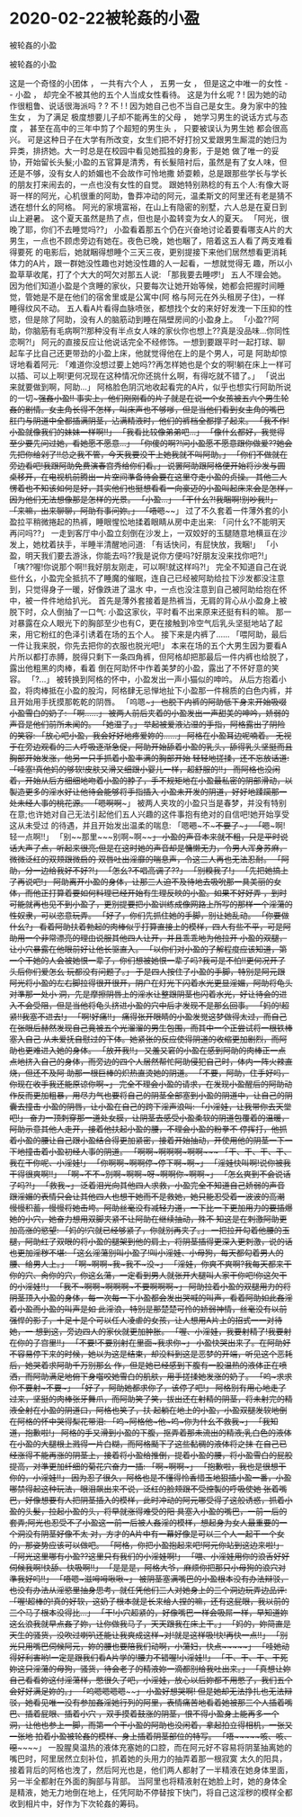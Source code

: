 # 2020-02-22被轮姦的小盈



被轮姦的小盈



被轮姦的小盈


这是一个奇怪的小团体 ， 一共有六个人 ， 五男一女 ， 但是这之中唯一的女性 - - 小盈 ， 却完全不被其他的五个人当成女性看待。 这是为什幺呢 ? ! 因为她的动作很粗鲁、说话很海派吗 ? ? 不 ! ! 因为她自己也不当自己是女生。身为家中的独生女 ， 为了满足  极度想要儿子却不能再生的父母 ， 她学习男生的说话方式与态度 ， 甚至在高中的三年中剪了个超短的男生头 ， 只要被误认为男生她  都会很高兴。  可是这种日子在大学有所改变，女生们把不好打扮又爱跟男生厮混的她归为异类，排挤她。大一时总是在校园中看见她孤独的身影，于是她  做了唯一的妥协，开始留长头髮;小盈的五官算是清秀，有长髮陪衬后，虽然是有了女人味，但还是不够，没有女人的娇媚也不会故作可怜地撒  娇耍赖，总是跟那些学长与学长的朋友打来闹去的，一点也没有女性的自觉。  跟她特别熟稔的有五个人:有像大哥哥一样的阿光，心机很重的阿助，鲁莽冲动的阿元，温柔斯文的阿里还有老是猜不透在想什幺的阿格。  阿光的家境富裕，在山上有隐密的别墅，六人总是在夏日到山上避暑。  这个夏天虽然是热了点，但也是小盈转变为女人的夏天。  「阿光，很晚了耶，你们不去睡觉吗??」  小盈看着那五个仍在兴奋地讨论着要看哪支A片的大男生，一点也不顾虑旁边有她在。夜色已晚，她也睏了，陪着这五人看了两支难看得要死  的电影后，她就睏得想睡个三天三夜，更别提接下来他们居然想看更消耗体力的A片，跟一群她没性趣也对她没性趣的人一起看，一想就觉得无  趣，所以小盈草草收尾，打了个大大的呵欠对那五人说:  「那我要去睡啰!」  五人不理会她。因为他们知道小盈是个贪睡的家伙，只要每次让她开始等候，她都会把握时间睡觉，管她是不是在他们的宿舍里或是公寓中(阿  格与阿元在外头租房子住)，一样睡得纹风不动。  五人看A片看得血脉喷张，都想找个女的来好好发洩一下压抑的性慾，但是除了阿助，没有人的脑筋动到睡在隔壁房间的小盈身上。  「小盈??阿助，你脑筋有毛病啊?!那种没有半点女人味的家伙你也想上??真是没品味...你同性恋啊?!」  阿元的直接反应让他说话完全不经修饰。一想到要跟平时一起打球、聊起车子比自己还更带劲的小盈上床，他就觉得他在上的是个男人，可是  阿助却惊讶地看着阿元:  「难道你没想过要上她吗??再怎样她也是个女的啊!躺在床上一样可以插、可以上啊!更何况现在这种情况你还挑什幺啊，有得吃就不错了。」  「说出来就要做到啊，阿助...」  阿格脸色阴沉地收起看完的A片，似乎也想实行阿助所说的一切~~~强姦小盈!!  事实上，他们刚刚看的片子就是在说一个女孩被五六个男生轮姦的剧情。女主角长得不怎样，叫床声也不够嗲，但是当他们看到女主角的嘴巴  肛门与阴道中全都插满阴茎，沾满精液时，他们的裤档全都撑了起来。  「我不作!小盈就像我们的妹妹一样啊!!」  「我看比较像弟弟吧...」  「像什幺都好，我觉得至少要先问过她，看她愿不愿意...」  「你傻的啊?!问小盈愿不愿意跟你做爱??她会先把你给剁了!!总之我不管，今天我要没干上她我就不叫阿助。」  「你们不做就在旁边看吧!我跟阿助免费演春宫秀给你们看。」  说罢阿助跟阿格便开始将沙发与圆桌移开，在电视机前腾出一片空间準备待会要在这里夺走小盈的贞操。  其他三人愣着也不知该如何是好，其实他们也挺想看看一向豪迈的小盈叫起床来会是怎样，因为他们无法想像那是怎样的光景。  「小盈...」  「干什幺?!我睏啊!别吵我!!」  「来嘛，出来聊聊，阿助有事问妳。」  「唔嗯~~~~」  过了不久套着一件薄外套的小盈拉平稍微捲起的热裤，睡眼惺忪地揉着眼睛从房中走出来:  「问什幺?不能明天再问吗??」  一走到客厅中小盈立刻倒在沙发上，一双姣好的玉腿随意地横亘在沙发上，她枕着扶手，半睡半清醒地问道:  「有话快问，有屁快放，我睏!」  「小盈，明天我们要去游泳，你能去吗??我是说你方便吗?好朋友没来找你吧?!」  「咦??喔!你说那个啊!!我好朋友刚走，可以啊!就这样吗?!」  完全不知道自己在说些什幺，小盈完全抵抗不了睡魔的催眠，连自己已经被阿助给拉下沙发都没注意到，只觉得身子一暖，好像跌进了温水  中，一点也没注意到自己被阿助给抱在怀中，被一件件地给扒光。  首先是薄外套接着是热裤当，无肩的背心从小盈身上被脱下时，众人倒抽了一口气:  小盈这家伙，平时看不出来原来还挺有料的嘛。  那一对暴露在众人眼光下的胸部至少也有C，更在接触到冷空气后乳头坚挺地站了起来，用它粉红的色泽引诱着在场的五个人。  接下来是内裤了......  「喂阿助，最后一件让我来脱，你先去把你的衣服也脱光吧!」  本来在场的五个大男生因为要看A片所以都打赤膊，脱得只剩下一条四角裤，但阿格却把那最后一件内裤也给脱了，露出他粗黑的肉棒，看着  倒在阿助怀中作着美梦的小盈，露出了不怀好意的笑容。  「?...」  被转换到阿格的怀中，小盈发出一声小猫似的呻吟。  从后方抱着小盈，将肉棒抵在小盈的股沟，阿格肆无忌惮地扯下小盈那一件棉质的白色内裤，并且开始用手抚摸那乾乾的阴唇。  「呜嗯~~~~~」  也脱下内裤的阿助低下身来开始吸啜小盈雪白的奶子:  「啊......」  被两人前后夹着的小盈发出一声甜美的呻吟，娇弱的声音是他们前所未闻的。  「她湿了。」  举起被爱液沾湿的手指，阿格露出了阴险的笑容:  「放心吧小盈，我会好好地疼爱妳的......」  阿格在小盈耳边呢喃着。  无视于在旁边观看的三人呼吸逐渐急促，阿助开始舔着小盈的乳头，舔得乳头坚挺而且胸部开始发涨，他另一只手抓着小盈丰满的胸部开始  轻轻地搓揉，还不忘放话道:  「哇塞!真他妈的够软!皮肤又滑又细跟小婴儿一样，超舒服的!!」  而阿格也没闲着，开始从后方细细地吻着小盈的脖子，手不规矩地在小盈最私密的阴部滑动，以製造更多的淫水好让他待会能够将手指插入  小盈未开发的阴道，好好地蹂躏那一处未经人事的桃花源。  「嗯啊啊~~~~~」  被两人夹攻的小盈只当是春梦，并没有特别在意;也许她对自己无法引起他们五人兴趣的这件事抱有绝对的自信吧!她开始享受这从未受过  的待遇，并且开始发出温柔的喘息:  「嗯~~嗯~~~不~~~不要了~~~~~」  「嗯~~~啊!轻一点啊!!」  「别~~那里~~~别啊~啊~~~~」  小盈的声音本来就不粗，只是平时说话大声了点，听起来很亮;但是在这时她的声音却是慵懒无力，令男人浑身苏麻，微微泛红的双颊跟微启的  双唇吐出淫靡的喘息声，令这三人再也无法忍耐。  「阿助，分一边给我好不好?!」  「怎幺?不唱高调了??」  「别糗我了!」  「先把她搞上了再说吧!」  阿助离开小盈的身体，让那三人迫不及待地去吸吮那一具美丽的女体，而他正打算着要如何料理已经开始有生理反映的小盈。如果不好好弄  ，到时可能就再也见不到小盈了，更别提要把小盈训练成像网路上所写的那样一个淫蕩的性奴隶，可以恣意玩弄。  「好了，你们先抓住她的手脚，别让她乱动。  「你要做什幺?」  看着阿助扶着勃起的肉棒似乎打算直接上的模样，四人有些不平，可是阿助用一个非常漂亮的理由说服其他四人让开，并且乖乖地为他拉开  小盈的双腿，让小穴暴露在他眼前好让他长驱直入。  「以你们对小盈的了解程度应该知道，第一个干她的人会被她恨一辈子，你们想被她恨一辈子吗?我可是不怕!!更何况开了头后你们爱怎幺  玩都没有问题了。」  于是四人按住了小盈的手脚，特别是阿元跟阿光将小盈的左右脚拉得很开很开，阴户在灯光下闪着水光更显淫媚，阿助将龟头对準那一处小  洞，先是摩擦阴唇上的淫水让整跟阴茎也闪着水光，好让待会的进入不会受阻，但是当他将龟头挤进小盈的穴中后才发现不是那幺回事。  「妈的!超紧!!我塞不进去!」  「啊!好痛!!」  痛得张开眼睛的小盈发觉这梦做得太过，而自己在张眼后赫然发现自己竟被五个光溜溜的男生包围，而其中一个正尝试将一根铁棒塞入自己  从未爱抚自慰过的下体。她紧张的反应使得阴道的收缩更加剧烈，而阿助也更难进入她的身体。  「放开我!!」  又羞又窘的小盈在感到阿助的肉棒正一点点地挤入自己的身体，而旁边的四个人居然帮忙阿助侵犯自己时，体内一阵火辣直烧，但还不及阿  助那一根巨棒的炽热直烫她的阴道。  「不要，阿助，住手好吗，你现在收手我还能原谅你~~啊~~~~~」  完全不理会小盈的请求，在发现小盈醒后的阿助动作反而更加粗暴，用尽力气也要将自己的阴茎全部塞到小盈的阴道中，让自己的阴囊去撞击  小盈的阴唇，让小盈在自己的跨下淫声浪叫:  「小淫娃，让我带你去天堂吧!」  奋力一顶刺穿那一道处女膜，让阴茎去感受小盈柔软的阴道包覆着的温暖，阿助示意其他人走开，接着他扶起小盈的腰，不理会小盈的粉拳不  停挥打，他抓着小盈的腰让自己跟小盈结合得更加紧密，接着开始抽动，开使用他的阴茎一下一下地撞击着小盈初经人事的阴道。  「啊啊~~~~~啊啊啊~~~~~啊啊~~~~~  「干、干、干、干、我在干你呢、小淫娃!」  「你啊啊~~~~~啊啊停~~~~~停下啊~~~~~啊~~~~~」  「淫娃快叫啊!说你被我干得很爽啊!!」  「啊~~~~~不不~~~~~别啊~~~~~啊啊~~~~~呀~~~~~啊啊你~~~~~啊啊~~~~~」  「怎幺爽到不会说话了吗?!」  「救我~~~~~」  泛着泪光向其他四人求救，小盈完全不知道自己娇弱的声音跟淫媚的表情只会让其他四人也想干她而不是救她，她只能忍受着一波波的高潮  慢慢积蓄，慢慢将她击垮。阿助丝毫没有减轻力道，一下比一下更加用力的要插爆她的小穴，她奋力想用双脚夹紧不让阿助在继续抽动，殊不  知这是在刺激阿助更加高涨的慾望:  「妈的!穴就已经够紧了，你就别再夹了。」  一把拉开勾着他腰的玉腿，阿助红了双眼的将小盈的腿架到他的肩上，将阴茎插得更深入更刺激，说的话也更加淫秽不堪:  「这幺淫蕩别叫小盈了!叫小淫娃、小母狗，每天都勾着男人的腰、给男人上。」  「啊~~~~~啊啊~~~~~我~~~~~我不~~~~~没~~~~~」  「淫娃，你爽不爽啊?我每天都来干你的穴、肏你的穴，你这幺蕩，一定看到男人就张开大腿叫人家干你吧!你这欠干的小淫娃!!」  「我不~~~~~啊啊~~~~~啊啊啊~~~~~不要啊啊啊~~~~~」  阿助拉着小盈的双腿用力的将阴茎顶入小盈的身体，每一次每一下小盈都会发出哭喊的叫声，看着阿助如此姦淫着小盈而小盈的叫声是如  此淫浪，特别是那楚楚可怜的娇弱神情，丝毫没有以前强悍的影子，十足十是个可以任人凌虐的女孩，让人想用A片上的招式一一对待她，一  想到这，旁边四人的家伙就更加肿胀。  「喔、小淫娃，我要射精了!我要射在你的子宫里!!」  「不要!不要别射在里面~~~~~我求你~~~~~」  小盈快哭出来了。在阿助好不容易停下来的时候，她以为这是结束，却没料到这是恶梦的开端，听见这个恶耗后，她哭着求阿助千万别那幺  作，但是她已经感到下腹有一股温热的液体正在喷洒，而阿助满足地俯下身囓咬她雪白的肌肤，用手搓揉她发涨的奶子。  「呜~~~~~求求你不要射~~~~~不要~~~~~」  「好了，阿助她都求你了，该停了吧!」  阿格别有用心地走了过来，坚挺的肉棒张牙舞爪，而阿助笑了笑，拔出还在射精的阴茎，将未射完的精液全射在小盈的阴道口，阿格也笑了，扶  起躺在地上的小盈，小盈双腿发软地倒在阿格的怀中哭得梨花带泪:  「呜~~~~~阿格他~~~~~他~~~~~呜~~~~~你为什幺不救我~~~~~」  「我知道，抱歉啦!」  阿格的手又滑到小盈的下腹，抠弄着那未流出的精液;乳白色的液体在小盈的大腿根上溅得一片白糊，而阿格颳下了这些黏稠的液体将之抹  在自己已经涨得不能再涨的阴茎上，接着将小盈给推倒，提着小盈的腰，将小盈雪白的屁股提高，对準更加纤细的菊花穴奋力一插:  「啊~~~~~啊啊~~~~~」  「抱歉啦，我也是很想干你的，小淫娃!!」  因为忍了很久，阿格也是不懂得怜香惜玉地狠插小盈一番，小盈哪禁得起这种玩法，眼泪飙出来不说，泛红的脸颊跟不受控製的呼吸使她  张着嘴巴，好像想要有人把阴茎插入的模样，此时冲动的阿元哪受得了这般诱惑，抓着小盈的头髮，拉起小盈的头，将早就涨得难受的阳  具塞入小盈的嘴巴，一前一后的套弄;阿光也忍受不了小盈这一前一后被人姦淫的模样，想起身为女人最重要的一个洞没有阴茎好像不太  对，方才的A片中有一幕好像是可以三个人一起干一个女的，那姿势应该可以做吧。  「阿格，你把小盈抱起来吧!阿元你站到这边来啦!」  「阿光这里哪有小盈??这里只有我们的小淫娃啊!」  「喂、小淫娃用你的浪舌好好伺候我啊!快舔、快吸啊!!」  「是是是，阿格大爷，麻烦你把那只小母狗的浪穴对準我好吗!!」  「唔嗯~~~~~滋呣呣啾啾~~~~~」  被阴茎塞满嘴巴的小盈根本没有办法辩驳，也没有办法从淫慾里抽身思考，就任凭他们三人对她身上的三个洞边玩弄边品评:  「喔!超棒的!真的好软，这奶子根本就是长来给人捏的嘛，还有这屁眼，我以前的三个马子根本没得比...」  「干!小穴超紧的，好像嘴巴一样会吸屌一样，早知道妳这幺浪我就早点姦了妳，让你做我马子，天天跟我在床上干。」  「妈的，妳简直是天生的骚货，没吹过喇叭还能让我爽成这样~~~~~对!就是这样吸!快!再快一点!!」  「别光只用嘴巴伺候阿元，妳的腰也要陪我们动啊，小蕩妇，快点~~~~~」  「哇她动得好利害哟!一定是跟我们看A片学的!腰力不错喔!小淫娃!!」  「干、干、干、干死妳这只淫蕩的母狗，骚货，待会老子的精液妳一滴都别给我吐出来。」  「真想让妳自己看看妳这付淫蕩样，憋很久了吧，小淫娃，放心以后妳都不用憋了，我们五个会好好满足妳的。」  「呜嗯嗯嗯嗯~~~~~~~~~~」  小盈好想哭啊!  但是她却无法挣扎也无法辩驳，她看见唯一没有参加姦淫她行列的阿里，表情痛苦地看着她被那三个人插着嘴巴、插着屁眼、插着小穴  ，双手摸着鼓涨的阴茎，恨不得小盈身上能再多一个洞，让他也参上一脚，而第一个干小盈的阿助也没闲着，拿起拍立得相机，一张又一张地  拍着小盈被轮姦的模样、身上插着阴茎部位的特写。  「唔~~~~~咳、咳、噁~~~~~~~~~~」  一股腥臭温热的液体充塞她的口腔，而在阿元好不容易将阴茎抽离她的嘴巴时，阿里居然立刻补位，抓着她的头用力的抽弄着那一根寂寞  太久的阳具，接着背后的阿格也洩了，然后阿光也是，他们两人都射了一半精液在她身体里面，另一半全都射在外面的胸部与背部。  当阿里也将精液射在她脸上时，她的身体全是精液，她无力地倒在地上，任凭阿助不停替按下快门，将自己这淫秽的模样全都收到相片中，好作为下次轮姦的筹码。


